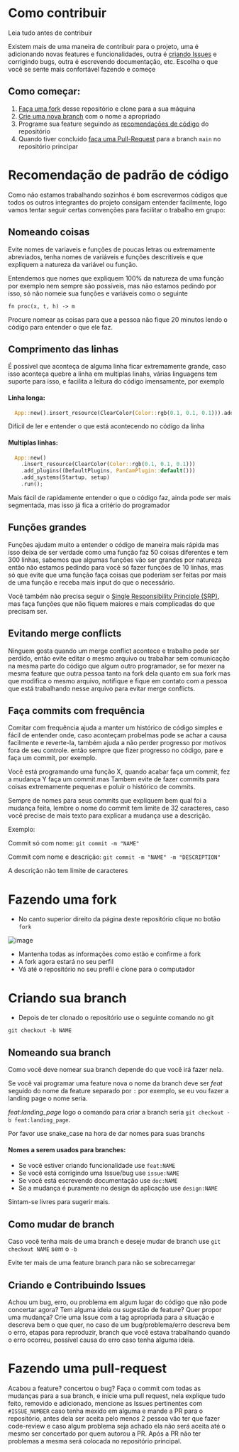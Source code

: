 # Como contribuir

Leia tudo antes de contribuir

Existem mais de uma maneira de contribuir para o projeto, uma é adicionando novas features e funcionalidades, outra é [criando Issues](#ISSUES) e corrigindo bugs, outra é escrevendo documentação, etc.
Escolha o que você se sente mais confortável fazendo e começe

## Como começar:

1. [Faça uma fork](#FORK) desse repositório e clone para a sua máquina
2. [Crie uma nova branch](#BRANCH) com o nome a apropriado
3. Programe sua feature seguindo as [recomendações de código](#ISCLEAN) do repositório
4. Quando tiver concluido [faça uma Pull-Request](#PR) para a branch `main` no repositório principar

<a name="ISCLEAN"></a>
# Recomendação de padrão de código

Como não estamos trabalhando sozinhos é bom escrevermos códigos que todos os outros integrantes do projeto consigam entender facilmente, logo
vamos tentar seguir certas convenções para facilitar o trabalho em grupo:

## Nomeando coisas
Evite nomes de variaveis e funções de poucas letras ou extremamente abreviados, tenha nomes de variáveis e funções descritiveis e que expliquem a natureza da variável ou função.

Entendemos que nomes que expliquem 100% da natureza de uma função por exemplo nem sempre são possíveis, mas não estamos pedindo por isso, só não nomeie sua funções e variáveis como o seguinte 

`fn proc(x, t, h) -> m`

Procure nomear as coisas para que a pessoa não fique 20 minutos lendo o código para entender o que ele faz.

## Comprimento das linhas

É possível que aconteça de alguma linha ficar extremamente grande, caso isso aconteça quebre a linha em multiplas linahs, várias linguagens tem suporte para isso, e facilita a leitura do código imensamente, por exemplo

#### Linha longa:

```Rust
  App::new().insert_resource(ClearColor(Color::rgb(0.1, 0.1, 0.1))).add_plugins((DefaultPlugins, PanCamPlugin::default())).add_systems(Startup, setup).run();
```

Difícil de ler e entender o que está acontecendo no código da linha

#### Multiplas linhas:

```Rust
  App::new()
    .insert_resource(ClearColor(Color::rgb(0.1, 0.1, 0.1)))
    .add_plugins((DefaultPlugins, PanCamPlugin::default()))
    .add_systems(Startup, setup)
    .run();
```

Mais fácil de rapidamente entender o que o código faz, ainda pode ser mais segmentada, mas isso já fica a critério do programador

## Funções grandes

Funções ajudam muito a entender o código de maneira mais rápida mas isso deixa de ser verdade como uma função faz 50 coisas diferentes e tem 300 linhas, sabemos que algumas funções vão ser grandes por natureza
então não estamos pedindo para você só fazer funções de 10 linhas, mas só que evite que uma função faça coisas que poderiam ser feitas por mais de uma função e receba mais input do que o necessário.

Você também não precisa seguir o [Single Responsibility Principle (SRP)](https://en.wikipedia.org/wiki/Single_responsibility_principle), mas faça funções que não fiquem maiores e mais complicadas do que precisam ser.

## Evitando merge conflicts

Nínguem gosta quando um merge conflict acontece e trabalho pode ser perdido, então evite editar o mesmo arquivo ou trabalhar sem comunicação na mesma parte do código que algum outro programador, se for mexer na mesma feature que outra
pessoa tanto na fork dela quanto em sua fork mas que modifica o mesmo arquivo, notifique e fique em contato com a pessoa que está trabalhando nesse arquivo para evitar merge conflicts.

## Faça commits com frequência

Comitar com frequência ajuda a manter um histórico de código simples e fácil de entender onde, caso aconteçam probelmas pode se achar a causa facilmente e reverte-la, também ajuda a não perder progresso por motivos fora de seu controle.
então sempre que fizer progresso no código, pare e faça um commit, por exemplo.

Você está programando uma função X, quando acabar faça um commit, fez a mudança Y faça um commit.mas Tambem evite de fazer commits para coisas extremamente pequenas e poluir o histórico de commits.

Sempre de nomes para seus commits que expliquem bem qual foi a mudança feita, lembre o nome do commit tem limite de 32 caracteres, caso você precise de mais texto para explicar a mudança use a descrição.

Exemplo:

Commit só com nome: `git commit -m "NAME"`

Commit com nome e descrição: `git commit -m "NAME" -m "DESCRIPTION"`

A descrição não tem limite de caracteres

<a name="FORK"></a>
# Fazendo uma fork
- No canto superior direito da página deste repositório clique no botão `fork`
  
![image](https://github.com/MintzyG/SCTI/assets/21692264/f7b82130-3b79-4ac0-b5cb-0f04bbffe9c2)
- Mantenha todas as informações como estão e confirme a fork
- A fork agora estará no seu perfil
- Vá até o repositório no seu prefil e clone para o computador

<a name="BRANCH"></a>
# Criando sua branch
- Depois de ter clonado o repositório use o seguinte comando no git

`git checkout -b NAME`

## Nomeando sua branch
Como você deve nomear sua branch depende do que você irá fazer nela.

Se você vai programar uma feature nova o nome da branch deve ser _feat_ seguido do nome da feature separado por `:` por exemplo, se eu vou fazer a landing page o nome seria.

_feat:landing_page_ logo o comando para criar a branch seria `git checkout -b feat:landing_page`.

Por favor use snake_case na hora de dar nomes para suas branchs

#### Nomes a serem usados para branches:

- Se você estiver criando funcionalidade use `feat:NAME`
- Se você está corrigindo uma Issue/bug use `issue:NAME`
- Se você está escrevendo documentação use `doc:NAME`
- Se a mudança é puramente no design da aplicação use `design:NAME`

Sintam-se livres para sugerir mais.

## Como mudar de branch

Caso você tenha mais de uma branch e deseje mudar de branch use `git checkout NAME` sem o `-b`

Evite ter mais de uma feature branch para não se sobrecarregar

<a name="ISSUES"></a>
## Criando e Contribuindo Issues

Achou um bug, erro, ou problema em algum lugar do código que não pode concertar agora? Tem alguma ideia ou sugestão de feature? Quer propor uma mudança?
Crie uma Issue com a tag apropriada para a situação e descreva bem o que quer, no caso de um bug/problema/erro descreva bem o erro, etapas para reproduzir, branch que você estava trabalhando quando o erro ocorreu,
possível causa do erro caso tenha alguma ideia.

<a name="PR"></a>
# Fazendo uma pull-request

Acabou a feature? concertou o bug? Faça o commit com todas as mudanças para a sua branch, e inicie uma pull request, nela explique tudo feito, removido e adicionado, mencione as Issues pertinentes com `#ISSUE_NUMBER` caso tenha mexido em alguma
e mande a PR para o repositório, antes dela ser aceita pelo menos 2 pessoa vão ter que fazer code-review e caso algum problema seja achado ela não será aceita até o mesmo ser concertado por quem autorou a PR. Após a PR não ter problemas
a mesma será colocada no repositório principal.
